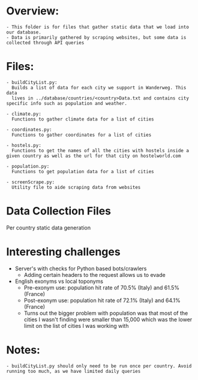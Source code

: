 # Overview:
    - This folder is for files that gather static data that we load into our database.
    - Data is primarily gathered by scraping websites, but some data is collected through API queries

# Files:
    - buildCityList.py: 
      Builds a list of data for each city we support in Wanderweg. This data 
      lives in ../database/countries/<country>Data.txt and contains city specific info such as population and weather.

    - climate.py:
      Functions to gather climate data for a list of cities

    - coordinates.py:
      Functions to gather coordinates for a list of cities

    - hostels.py:
      Functions to get the names of all the cities with hostels inside a given country as well as the url for that city on hostelworld.com 

    - population.py:
      Functions to get population data for a list of cities

    - screenScrape.py: 
      Utility file to aide scraping data from websites

# Data Collection Files
Per country static data generation

# Interesting challenges
- Server's with checks for Python based bots/crawlers
  - Adding certain headers to the request allows us to evade
- English exonyms vs local toponyms
  - Pre-exonym use: population hit rate of 70.5% (Italy) and 61.5% (France)
  - Post-exonym use: population hit rate of 72.1% (Italy) and 64.1% (France)
  - Turns out the bigger problem with population was that most of the cities I wasn't finding were smaller than 15,000 which was the lower limit on the list of cities I was working with

# Notes:
    - buildCityList.py should only need to be run once per country. Avoid running too much, as we have limited daily queries
